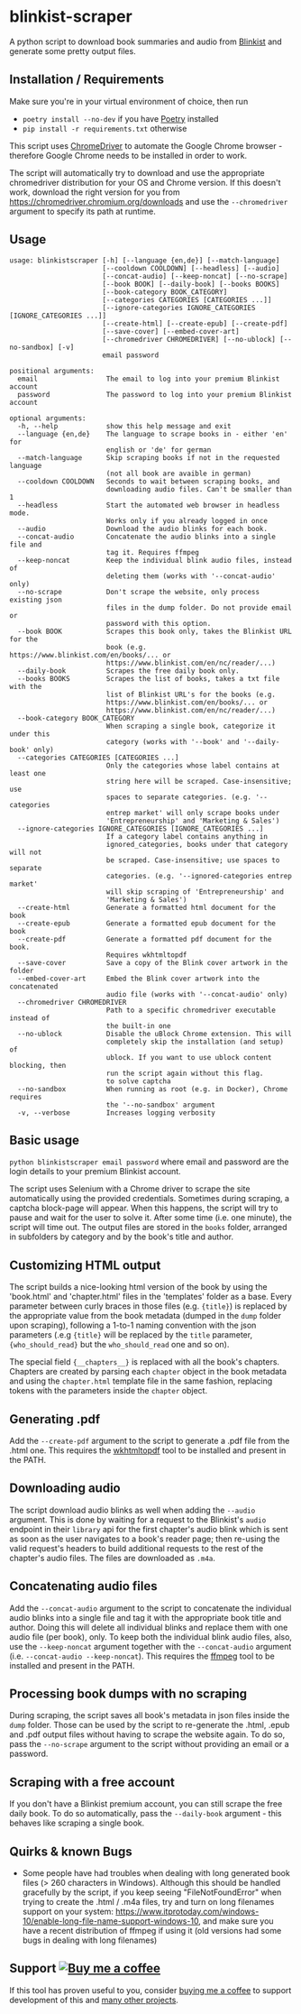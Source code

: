 # blinkist-scraper

A python script to download book summaries and audio from [Blinkist](https://www.blinkist.com/) and generate some pretty output files.

## Installation / Requirements

Make sure you're in your virtual environment of choice, then run
- `poetry install --no-dev` if you have [Poetry](https://python-poetry.org/) installed
- `pip install -r requirements.txt` otherwise

This script uses [ChromeDriver](chromedriver.chromium.org) to automate the Google Chrome browser - therefore Google Chrome needs to be installed in order to work.

The script will automatically try to download and use the appropriate chromedriver distribution for your OS and Chrome version. If this doesn't work, download the right version for you from https://chromedriver.chromium.org/downloads and use the `--chromedriver` argument to specify its path at runtime.

## Usage

```text
usage: blinkistscraper [-h] [--language {en,de}] [--match-language]
                       [--cooldown COOLDOWN] [--headless] [--audio]
                       [--concat-audio] [--keep-noncat] [--no-scrape]
                       [--book BOOK] [--daily-book] [--books BOOKS]
                       [--book-category BOOK_CATEGORY]
                       [--categories CATEGORIES [CATEGORIES ...]]
                       [--ignore-categories IGNORE_CATEGORIES [IGNORE_CATEGORIES ...]]
                       [--create-html] [--create-epub] [--create-pdf]
                       [--save-cover] [--embed-cover-art] 
                       [--chromedriver CHROMEDRIVER] [--no-ublock] [--no-sandbox] [-v]
                       email password

positional arguments:
  email                 The email to log into your premium Blinkist account
  password              The password to log into your premium Blinkist account

optional arguments:
  -h, --help            show this help message and exit
  --language {en,de}    The language to scrape books in - either 'en' for
                        english or 'de' for german
  --match-language      Skip scraping books if not in the requested language
                        (not all book are avaible in german)
  --cooldown COOLDOWN   Seconds to wait between scraping books, and
                        downloading audio files. Can't be smaller than 1
  --headless            Start the automated web browser in headless mode.
                        Works only if you already logged in once
  --audio               Download the audio blinks for each book.
  --concat-audio        Concatenate the audio blinks into a single file and
                        tag it. Requires ffmpeg
  --keep-noncat         Keep the individual blink audio files, instead of
                        deleting them (works with '--concat-audio' only)
  --no-scrape           Don't scrape the website, only process existing json
                        files in the dump folder. Do not provide email or
                        password with this option.
  --book BOOK           Scrapes this book only, takes the Blinkist URL for the
                        book (e.g. https://www.blinkist.com/en/books/... or
                        https://www.blinkist.com/en/nc/reader/...)
  --daily-book          Scrapes the free daily book only.
  --books BOOKS         Scrapes the list of books, takes a txt file with the
                        list of Blinkist URL's for the books (e.g.
                        https://www.blinkist.com/en/books/... or
                        https://www.blinkist.com/en/nc/reader/...)
  --book-category BOOK_CATEGORY
                        When scraping a single book, categorize it under this
                        category (works with '--book' and '--daily-book' only)
  --categories CATEGORIES [CATEGORIES ...]
                        Only the categories whose label contains at least one
                        string here will be scraped. Case-insensitive; use
                        spaces to separate categories. (e.g. '--categories
                        entrep market' will only scrape books under
                        'Entrepreneurship' and 'Marketing & Sales')
  --ignore-categories IGNORE_CATEGORIES [IGNORE_CATEGORIES ...]
                        If a category label contains anything in
                        ignored_categories, books under that category will not
                        be scraped. Case-insensitive; use spaces to separate
                        categories. (e.g. '--ignored-categories entrep market'
                        will skip scraping of 'Entrepreneurship' and
                        'Marketing & Sales')
  --create-html         Generate a formatted html document for the book
  --create-epub         Generate a formatted epub document for the book
  --create-pdf          Generate a formatted pdf document for the book.
                        Requires wkhtmltopdf
  --save-cover          Save a copy of the Blink cover artwork in the folder
  --embed-cover-art     Embed the Blink cover artwork into the concatenated
                        audio file (works with '--concat-audio' only)
  --chromedriver CHROMEDRIVER
                        Path to a specific chromedriver executable instead of
                        the built-in one
  --no-ublock           Disable the uBlock Chrome extension. This will
                        completely skip the installation (and setup) of
                        ublock. If you want to use ublock content blocking, then
                        run the script again without this flag.
                        to solve captcha
  --no-sandbox          When running as root (e.g. in Docker), Chrome requires
                        the '--no-sandbox' argument     
  -v, --verbose         Increases logging verbosity
```

## Basic usage
`python blinkistscraper email password` where email and password are the login details to your premium Blinkist account.

The script uses Selenium with a Chrome driver to scrape the site automatically using the provided credentials. Sometimes during scraping, a captcha block-page will appear. When this happens, the script will try to pause and wait for the user to solve it. After some time (i.e. one minute), the script will time out.
The output files are stored in the `books` folder, arranged in subfolders by category and by the book's title and author.

## Customizing HTML output
The script builds a nice-looking html version of the book by using the 'book.html' and 'chapter.html' files in the 'templates' folder as a base. Every parameter between curly braces in those files (e.g. `{title}`) is replaced by the appropriate value from the book metadata (dumped in the `dump` folder upon scraping), following a 1-to-1 naming convention with the json parameters (.e.g `{title}` will be replaced by the `title` parameter, `{who_should_read}` but the `who_should_read` one and so on).

The special field `{__chapters__}` is replaced with all the book's chapters. Chapters are created by parsing each `chapter` object in the book metadata and using the `chapter.html` template file in the same fashion, replacing tokens with the parameters inside the `chapter` object.

## Generating .pdf
Add the `--create-pdf` argument to the script to generate a .pdf file from the .html one. This requires the [wkhtmltopdf](https://wkhtmltopdf.org/) tool to be installed and present in the PATH.

## Downloading audio
The script download audio blinks as well when adding the `--audio` argument. This is done by waiting for a request to the Blinkist's `audio` endpoint in their `library` api for the first chapter's audio blink which is sent as soon as the user navigates to a book's reader page; then re-using the valid request's headers to build additional requests to the rest of the chapter's audio files. The files are downloaded as `.m4a`.

## Concatenating audio files
Add the `--concat-audio` argument to the script to concatenate the individual audio blinks into a single file and tag it with the appropriate book title and author. Doing this will delete all individual blinks and replace them with one audio file (per book), only. To keep both the individual blink audio files, also, use the `--keep-noncat` argument together with the `--concat-audio` argument (i.e. `--concat-audio --keep-noncat`). This requires the [ffmpeg](https://www.ffmpeg.org/) tool to be installed and present in the PATH.

## Processing book dumps with no scraping
During scraping, the script saves all book's metadata in json files inside the `dump` folder. Those can be used by the script to re-generate the .html, .epub and .pdf output files without having to scrape the website again. To do so, pass the `--no-scrape` argument to the script without providing an email or a password.

## Scraping with a free account
If you don't have a Blinkist premium account, you can still scrape the free daily book. To do so automatically, pass the `--daily-book` argument - this behaves like scraping a single book.

## Quirks & known Bugs
- Some people have had troubles when dealing with long generated book files (> 260 characters in Windows). Although this should be handled gracefully by the script, if you keep seeing "FileNotFoundError" when trying to create the .html / .m4a files, try and turn on long filenames support on your system: https://www.itprotoday.com/windows-10/enable-long-file-name-support-windows-10, and make sure you have a recent distribution of ffmpeg if using it (old versions had some bugs in dealing with long filenames)

## Support [![Buy me a coffee](https://img.shields.io/badge/-buy%20me%20a%20coffee-lightgrey?style=flat&logo=buy-me-a-coffee&color=FF813F&logoColor=white "Buy me a coffee")](https://www.buymeacoffee.com/leoncvlt)
If this tool has proven useful to you, consider [buying me a coffee](https://www.buymeacoffee.com/leoncvlt) to support development of this and [many other projects](https://github.com/leoncvlt?tab=repositories).
